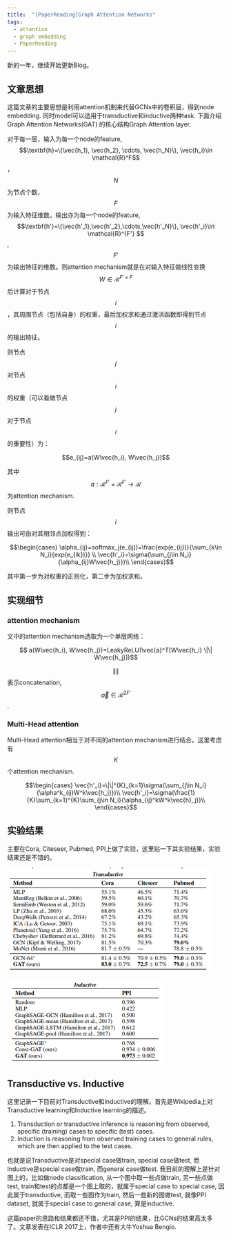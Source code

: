 ```yaml
---
title:  "[PaperReading]Graph Attention Networks"
tags: 
  - attention
  - graph embedding
  - PaperReading
---
```

 
<script type="text/javascript" src="https://cdnjs.cloudflare.com/ajax/libs/mathjax/2.7.2/MathJax.js?config=TeX-AMS-MML_HTMLorMML"></script>
 
 新的一年，继续开始更新Blog。

## 文章思想

 这篇文章的主要思想是利用attention机制来代替GCNs中的卷积层，得到node embedding. 同时model可以适用于transductive和inductive两种task. 下面介绍Graph Attention Networks(GAT) 的核心结构Graph Attention layer.

 对于每一层，输入为每一个node的feature, $$\textbf{h}=\{\vec{h_1}, \vec{h_2}, \cdots, \vec{h_N}\}, \vec{h_i}\in \mathcal{R}^F$$，$$N$$为节点个数，$$F$$为输入特征维数。输出亦为每一个node的feature, $$\textbf{h'}=\{\vec{h'_1},\vec{h'_2},\cdots,\vec{h'_N}\}, \vec{h'_i}\in \mathcal{R}^{F'} $$, $${F'}$$为输出特征的维数。则attention mechanism就是在对输入特征做线性变换$$W\in \mathcal{R}^{F'\times F}$$后计算对于节点$$i$$，其周围节点（包括自身）的权重，最后加权求和通过激活函数即得到节点$$i$$的输出特征。

 则节点$$j$$对节点$$i$$的权重（可以看做节点$$j$$对于节点$$i$$的重要性）为：

 $$e_{ij}=a(W\vec{h_i}, W\vec{h_j})$$

其中$$a : \mathcal{R}^{F'}\times\mathcal{R}^{F'}\rightarrow \mathcal{R}$$为attention mechanism.

则节点$$i$$输出可由对其相邻点加权得到：

$$\begin{cases}
\alpha_{ij}=softmax_j(e_{ij})=\frac{exp(e_{ij})}{\sum_{k\in N_i}{exp(e_{ik})}} \\
\vec{h'_i}=\sigma(\sum_{j\in N_i}{\alpha_{ij}W\vec{h_j}})\\
\end{cases}$$

其中第一步为对权重的正则化，第二步为加权求和。

## 实现细节

### attention mechanism

文中的attention mechanism选取为一个单层网络：

$$
a(W\vec{h_i}, W\vec{h_j})=LeakyReLU(\vec{a}^T[W\vec{h_i} \|\| W\vec{h_j}])$$


$$\|\|$$表示concatenation, $$\vec{a}\in \mathcal{R}^{2F'}$$.


### Multi-Head attention

Multi-Head attention相当于对不同的attention mechanism进行结合。这里考虑有$$K$$个attention mechanism. 

$$\begin{cases}
\vec{h'_i}=\|\|^{K}_{k=1}\sigma(\sum_{j\in N_i}{\alpha^k_{ij}W^k\vec{h_j}})\\
\vec{h'_i}=\sigma(\frac{1}{K}\sum_{k=1}^{K}\sum_{j\in N_i}{\alpha_{ij}^kW^k\vec{h}_j})\\
\end{cases}$$

## 实验结果

主要在Cora, Citeseer, Pubmed, PPI上做了实验，这里贴一下其实验结果，实验结果还是不错的。

![Transductive Experiment Result.](../pic/gta_exp1.png)

![Inductive Experiment Result.](../pic/gta_exp2.png)

## Transductive vs. Inductive

这里记录一下目前对Transductive和Inductive的理解。首先是Wikipedia上对Transductive learning和Inductive learning的描述。

1. Transduction or transductive inference is reasoning from observed, specific (training) cases to specific (test) cases.
2. Induction is reasoning from observed training cases to general rules, which are then applied to the test cases.

也就是说Transductive是对special case做train, special case做test, 而Inductive是special case做train, 而general case做test. 我目前的理解上是针对图上的，比如做node classification, 从一个图中取一些点做train, 另一些点做test, train和test的点都是一个图上取的，就属于special case to special case, 因此属于transductive, 而取一些图作为train, 然后一些新的图做test, 就像PPI dataset, 就属于special case to general case, 算是inductive.

这篇paper的思路和结果都还不错，尤其是PPI的结果，比GCNs的结果高太多了。文章发表在ICLR 2017上，作者中还有大牛Yoshua Bengio.
